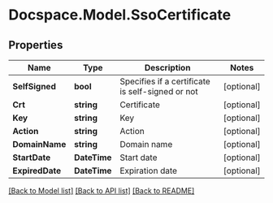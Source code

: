 # Docspace.Model.SsoCertificate

## Properties

Name | Type | Description | Notes
------------ | ------------- | ------------- | -------------
**SelfSigned** | **bool** | Specifies if a certificate is self-signed or not | [optional] 
**Crt** | **string** | Certificate | [optional] 
**Key** | **string** | Key | [optional] 
**Action** | **string** | Action | [optional] 
**DomainName** | **string** | Domain name | [optional] 
**StartDate** | **DateTime** | Start date | [optional] 
**ExpiredDate** | **DateTime** | Expiration date | [optional] 

[[Back to Model list]](../README.md#documentation-for-models) [[Back to API list]](../README.md#documentation-for-api-endpoints) [[Back to README]](../README.md)

